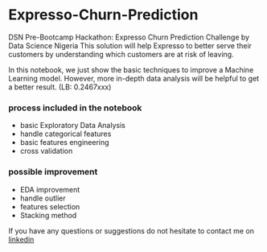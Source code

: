 # Expresso-Churn-Prediction
DSN Pre-Bootcamp Hackathon: Expresso Churn Prediction Challenge by Data Science Nigeria
This solution will help Expresso to better serve their customers by understanding which customers are at risk of leaving.

In this notebook, we just show the basic techniques to improve a Machine Learning model. However, more in-depth data analysis will be helpful to get a better result. (LB: 0.2467xxx)

### process included in the notebook
- basic Exploratory Data Analysis
- handle categorical features 
- basic  features engineering
- cross validation

### possible improvement
- EDA improvement
- handle outlier
- features selection
- Stacking method

If you have any questions or suggestions do not hesitate to contact me on [linkedin](http://www.linkedin.com/in/mahanamana) 

